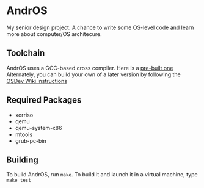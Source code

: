 # AndrOS

My senior design project. A chance to write some OS-level code and learn more about computer/OS architecure.

## Toolchain
AndrOS uses a GCC-based cross compiler. Here is a [pre-built one](http://newos.org/toolchains/i686-elf-4.9.1-Linux-x86_64.tar.xz) Alternately, you can build your own of a later version by following the [OSDev Wiki instructions](https://wiki.osdev.org/GCC_Cross-Compiler)

## Required Packages
- xorriso
- qemu
- qemu-system-x86
- mtools
- grub-pc-bin

## Building

To build AndrOS, run `make`. To build it and launch it in a virtual machine, type
    `make test`
